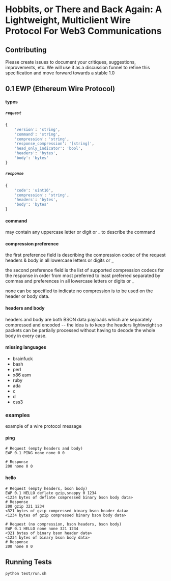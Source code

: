 # Hobbits, or There and Back Again: A Lightweight, Multiclient Wire Protocol For Web3 Communications

## Contributing

Please create issues to document your critiques, suggestions, improvements, etc. We will use it as a discussion funnel to refine this specification and move forward towards a stable 1.0

## 0.1 EWP (Ethereum Wire Protocol)

#### types

##### `request`

```python
{
    'version': 'string',
    'command': 'string',
    'compression': 'string',
    'response_compression': '[string]',
    'head_only_indicator': 'bool',
    'headers': 'bytes',
    'body': 'bytes'
}
```

##### `response`

```python
{
    'code': 'uint16',
    'compression': 'string',
    'headers': 'bytes',
    'body': 'bytes'
}
```

#### command
may contain any uppercase letter or digit or _  to describe the command

#### compression preference
the first preference field is describing the compression codec of the request headers & body in all lowercase letters or digits or _

the second preference field is the list of supported compression codecs for the response in order from most preferred to least preferred separated by commas and preferences in all lowercase letters or digits or _

none can be specified to indicate no compression is to be used on the header or body data.

#### headers and body
headers and body are both BSON data payloads which are separately compressed and encoded -- the idea is to keep the headers lightweight so packets can be partially processed without having to decode the whole body in every case.

#### missing languages
  * brainfuck
  * bash
  * perl
  * x86 asm
  * ruby
  * ada
  * c
  * d
  * css3
 
### examples

example of a wire protocol message

#### ping
```
# Request (empty headers and body)
EWP 0.1 PING none none 0 0

# Response
200 none 0 0

```

#### hello
```
# Request (empty headers, bson body)
EWP 0.1 HELLO deflate gzip,snappy 0 1234
<1234 bytes of deflate compressed binary bson body data>
# Response
200 gzip 321 1234
<321 bytes of gzip compressed binary bson header data>
<1234 bytes of gzip compressed binary bson body data>

# Request (no compression, bson headers, bson body)
EWP 0.1 HELLO none none 321 1234
<321 bytes of binary bson header data>
<1234 bytes of binary bson body data>
# Response
200 none 0 0
```

## Running Tests

```
python test/run.sh
```
